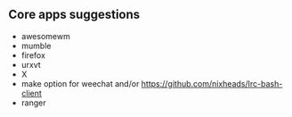 ## Core apps suggestions

* awesomewm
* mumble
* firefox
* urxvt
* X
* make option for weechat and/or https://github.com/nixheads/Irc-bash-client
* ranger
